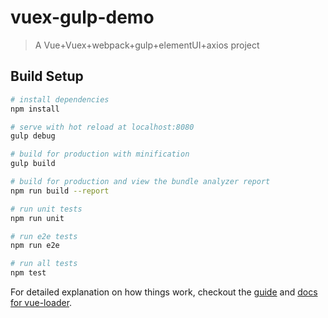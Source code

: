 # vuex-gulp-demo

> A Vue+Vuex+webpack+gulp+elementUI+axios project

## Build Setup

``` bash
# install dependencies
npm install

# serve with hot reload at localhost:8080
gulp debug

# build for production with minification
gulp build

# build for production and view the bundle analyzer report
npm run build --report

# run unit tests
npm run unit

# run e2e tests
npm run e2e

# run all tests
npm test
```

For detailed explanation on how things work, checkout the [guide](http://vuejs-templates.github.io/webpack/) and [docs for vue-loader](http://vuejs.github.io/vue-loader).

